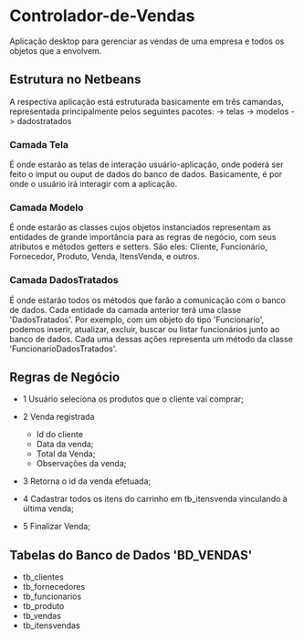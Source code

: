 # Controlador-de-Vendas
Aplicação desktop para gerenciar as vendas de uma empresa e todos os objetos que a envolvem. 

## Estrutura no Netbeans
A respectiva aplicação está estruturada basicamente em três camandas, representada principalmente pelos seguintes pacotes:
-> telas
-> modelos
-> dadostratados

### Camada Tela
É onde estarão as telas de interação usuário-aplicação, onde poderá ser feito o imput ou ouput de dados do banco de dados.
Basicamente, é por onde o usuário irá interagir com a aplicação.

### Camada Modelo
É onde estarão as classes cujos objetos instanciados representam as entidades de grande importância para as regras de negócio, com
seus atributos e métodos getters e setters. São eles: Cliente, Funcionário, Fornecedor, Produto, Venda, ItensVenda, e outros.

### Camada DadosTratados
É onde estarão todos os métodos que farão a comunicação com o banco de dados. Cada entidade da camada anterior terá uma classe 'DadosTratados'.
Por exemplo, com um objeto do tipo 'Funcionario', podemos inserir, atualizar, excluir, buscar ou listar funcionários junto ao banco de dados. 
Cada uma dessas ações representa um método da classe 'FuncionarioDadosTratados'. 


## Regras de Negócio
- 1 Usuário seleciona os produtos que o cliente vai comprar;
- 2 Venda registrada
	- Id do cliente
	- Data da venda;
	- Total da Venda;
	- Observações da venda;

- 3 Retorna o id da venda efetuada;

- 4 Cadastrar todos os itens do carrinho em tb_itensvenda vinculando à última venda;

- 5 Finalizar Venda;


## Tabelas do Banco de Dados 'BD_VENDAS'
- tb_clientes 
- tb_fornecedores
- tb_funcionarios
- tb_produto
- tb_vendas
- tb_itensvendas

